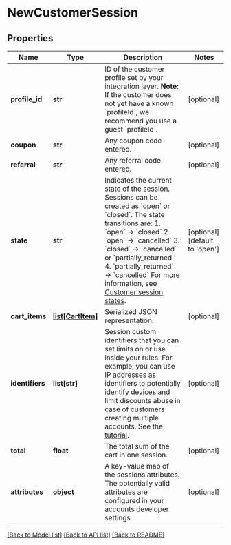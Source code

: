 # NewCustomerSession

## Properties
Name | Type | Description | Notes
------------ | ------------- | ------------- | -------------
**profile_id** | **str** | ID of the customer profile set by your integration layer.  **Note:** If the customer does not yet have a known &#x60;profileId&#x60;, we recommend you use a guest &#x60;profileId&#x60;.  | [optional] 
**coupon** | **str** | Any coupon code entered. | [optional] 
**referral** | **str** | Any referral code entered. | [optional] 
**state** | **str** | Indicates the current state of the session. Sessions can be created as &#x60;open&#x60; or &#x60;closed&#x60;. The state transitions are:  1. &#x60;open&#x60; → &#x60;closed&#x60; 2. &#x60;open&#x60; → &#x60;cancelled&#x60; 3. &#x60;closed&#x60; → &#x60;cancelled&#x60; or &#x60;partially_returned&#x60; 4. &#x60;partially_returned&#x60; → &#x60;cancelled&#x60;  For more information, see [Customer session states](https://docs.talon.one/docs/dev/concepts/entities/customer-sessions).  | [optional] [default to 'open']
**cart_items** | [**list[CartItem]**](CartItem.md) | Serialized JSON representation. | [optional] 
**identifiers** | **list[str]** | Session custom identifiers that you can set limits on or use inside your rules.  For example, you can use IP addresses as identifiers to potentially identify devices and limit discounts abuse in case of customers creating multiple accounts. See the [tutorial](https://docs.talon.one/docs/dev/tutorials/using-identifiers).  | [optional] 
**total** | **float** | The total sum of the cart in one session. | [optional] 
**attributes** | [**object**](.md) | A key-value map of the sessions attributes. The potentially valid attributes are configured in your accounts developer settings.  | [optional] 

[[Back to Model list]](../README.md#documentation-for-models) [[Back to API list]](../README.md#documentation-for-api-endpoints) [[Back to README]](../README.md)


